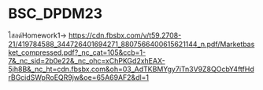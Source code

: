 # BSC_DPDM23
ไสลด์Homework1-> https://cdn.fbsbx.com/v/t59.2708-21/419784588_344726401694271_8807566400615621144_n.pdf/Marketbasket_compressed.pdf?_nc_cat=105&ccb=1-7&_nc_sid=2b0e22&_nc_ohc=xChPKGd2xhEAX-5jh8B&_nc_ht=cdn.fbsbx.com&oh=03_AdTKBMYgy7iTn3V9Z8QOcbY4ftfHdrBGcidSWpRoEQR9jw&oe=65A69AF2&dl=1